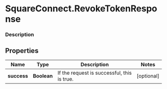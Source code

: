 # SquareConnect.RevokeTokenResponse

### Description



## Properties
Name | Type | Description | Notes
------------ | ------------- | ------------- | -------------
**success** | **Boolean** | If the request is successful, this is true. | [optional] 


